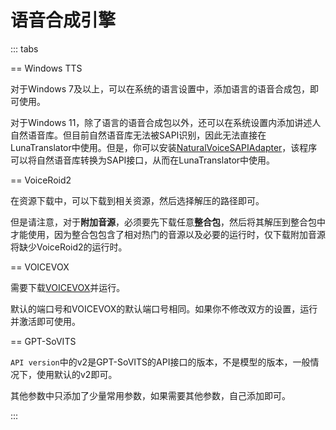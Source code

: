# 语音合成引擎

::: tabs

== Windows TTS

对于Windows 7及以上，可以在系统的语言设置中，添加语言的语音合成包，即可使用。

对于Windows 11，除了语言的语音合成包以外，还可以在系统设置内添加讲述人自然语音库。但目前自然语音库无法被SAPI识别，因此无法直接在LunaTranslator中使用。但是，你可以安装[NaturalVoiceSAPIAdapter](https://github.com/gexgd0419/NaturalVoiceSAPIAdapter)，该程序可以将自然语音库转换为SAPI接口，从而在LunaTranslator中使用。

== VoiceRoid2

在资源下载中，可以下载到相关资源，然后选择解压的路径即可。

但是请注意，对于**附加音源**，必须要先下载任意**整合包**，然后将其解压到整合包中才能使用，因为整合包包含了相对热门的音源以及必要的运行时，仅下载附加音源将缺少VoiceRoid2的运行时。

== VOICEVOX

需要下载[VOICEVOX](https://github.com/VOICEVOX/voicevox/releases)并运行。

默认的端口号和VOICEVOX的默认端口号相同。如果你不修改双方的设置，运行并激活即可使用。

== GPT-SoVITS

`API version`中的v2是GPT-SoVITS的API接口的版本，不是模型的版本，一般情况下，使用默认的v2即可。

其他参数中只添加了少量常用参数，如果需要其他参数，自己添加即可。

:::